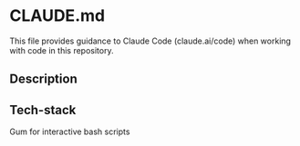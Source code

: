 # CLAUDE.md

This file provides guidance to Claude Code (claude.ai/code) when working with code in this repository.

## Description 



## Tech-stack

Gum for interactive bash scripts